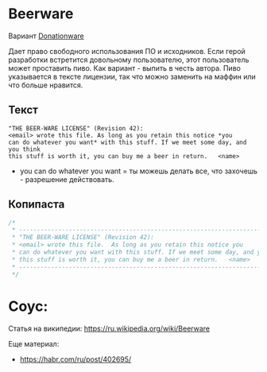 # Beerware

Вариант [Donationware](Readme.md#Donationware)

Дает право свободного использования ПО и исходников. Если герой разработки встретится
довольному пользователю, этот пользователь может проставить пиво. Как вариант - выпить
в честь автора. Пиво указывается в тексте лицензии, так что можно заменить на маффин или
что больше нравится.

## Текст

```
"THE BEER-WARE LICENSE" (Revision 42):
<email> wrote this file. As long as you retain this notice *you
can do whatever you want* with this stuff. If we meet some day, and you think
this stuff is worth it, you can buy me a beer in return.   <name>
```

* you can do whatever you want = ты можешь делать все, что захочешь - разрешение действовать.

## Копипаста

```cpp
/*
 * ----------------------------------------------------------------------------
 * "THE BEER-WARE LICENSE" (Revision 42):
 * <email> wrote this file.  As long as you retain this notice you
 * can do whatever you want with this stuff. If we meet some day, and you think
 * this stuff is worth it, you can buy me a beer in return.   <name>
 * ----------------------------------------------------------------------------
 */
```

# Соус:

Статья на википедии: https://ru.wikipedia.org/wiki/Beerware

Еще материал:
* https://habr.com/ru/post/402695/

